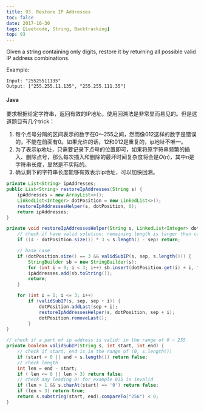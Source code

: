 ```yaml
---
title: 93. Restore IP Addresses
toc: false
date: 2017-10-30
tags: [Leetcode, String, Backtracking]
top: 93
---
```



Given a string containing only digits, restore it by returning all possible valid IP address combinations.

Example:

```
Input: "25525511135"
Output: ["255.255.11.135", "255.255.111.35"]
```

#### Java

要求根据给定字符串，返回有效的IP地址。使用回溯法是非常显而易见的。但是这道题目有几个trick：

1. 每个点号分隔的区间表示的数字在0～255之间，然而像012这样的数字是错误的，不能在前面有0。如果允许的话，12和012是重复的，ip地址不唯一。
2. 为了表示ip地址，只需要记录下点号的位置即可，如果将原字符串频繁的插入、删除点号，那么每次插入和删除的最坏时间复杂度将会是$O(n)$，其中$n$是字符串长度，显然是不实际的。
3. 确认剩下的字符串长度能够有效表示ip地址，可以加快回溯。


```Java
private List<String> ipAddresses;
public List<String> restoreIpAddresses(String s) {
    ipAddresses = new ArrayList<>();
    LinkedList<Integer> dotPosition = new LinkedList<>();
    restoreIpAddressesHelper(s, dotPosition, 0);
    return ipAddresses;
}

private void restoreIpAddressesHelper(String s, LinkedList<Integer> dotPosition, int sep){
    // check if have valid solution: remaining length is larger than capacity
    if ((4 - dotPosition.size()) * 3 < s.length() - sep) return;

    // base case
    if (dotPosition.size() == 3 && validSubIP(s, sep, s.length())) {
        StringBuilder sb = new StringBuilder(s);
        for (int i = 0; i < 3; i++) sb.insert(dotPosition.get(i) + i, ".");
        ipAddresses.add(sb.toString());
        return;
    }

    for (int i = 1; i <= 3; i++)
        if (validSubIP(s, sep, sep + i)) {
            dotPosition.addLast(sep + i);
            restoreIpAddressesHelper(s, dotPosition, sep + i);
            dotPosition.removeLast();
        }
}

// check if a part of ip address is valid: in the range of 0 ~ 255
private boolean validSubIP(String s, int start, int end) {
    // check if start, end is in the range of (0, s.length())
    if (start < 0 || end > s.length()) return false;
    // check length
    int len = end - start;
    if ( len <= 0 || len > 3) return false;
    // check any leading 0: for example 015 is invalid
    if (len > 1 && s.charAt(start) == '0') return false;
    if (len < 3) return true;
    return s.substring(start, end).compareTo("256") < 0;
}
```

